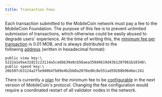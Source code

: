 ```yaml
---
title: Transaction Fees
---
```


Each transaction submitted to the MobileCoin network must pay a fee to the MobileCoin Foundation. The purpose of this fee is to prevent unlimited submission of transactions, which otherwise could be easily abused to degrade users' experience. At the time of writing this, the [minimum fee per transaction](https://github.com/mobilecoinfoundation/mobilecoin/blob/acd72e66832c1aa18dc630bcab610c11978af0dd/transaction/core/src/constants.rs) is 0.01 MOB, and is always distributed to the following [address](https://github.com/mobilecoinfoundation/mobilecoin/blob/master/consensus/enclave/impl/build.rs) (written in hexadecimal format):

`public view key:\
5222a1e9ae32d21c23114a5ce6bb39e0cb56aea350d4619d43b1207061b10346\
public spend key:\
26b507c63124a2f5e940b4fb89e4b2bb0a2078ed0c8e551ad59268b9646ec241`

There is currently a [plan](https://github.com/mobilecoinfoundation/mobilecoin/pull/809) for the minimum fee to be [configurable](https://github.com/mobilecoinfoundation/rfcs/pull/1) in the next version of MobileCoin's protocol. Changing the fee configuration would require a coordinated restart of all validator nodes in the network.
